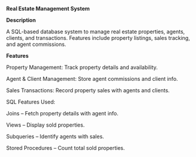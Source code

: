 **Real Estate Management System**

**Description**

A SQL-based database system to manage real estate properties, agents, clients, and transactions. Features include property listings, sales tracking, and agent commissions.

**Features**

Property Management: Track property details and availability.

Agent & Client Management: Store agent commissions and client info.

Sales Transactions: Record property sales with agents and clients.

SQL Features Used:

Joins – Fetch property details with agent info.

Views – Display sold properties.

Subqueries – Identify agents with sales.

Stored Procedures – Count total sold properties.

